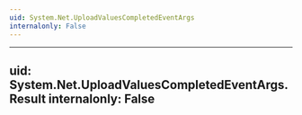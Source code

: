 ```yaml
---
uid: System.Net.UploadValuesCompletedEventArgs
internalonly: False
---
```


---
uid: System.Net.UploadValuesCompletedEventArgs.Result
internalonly: False
---
